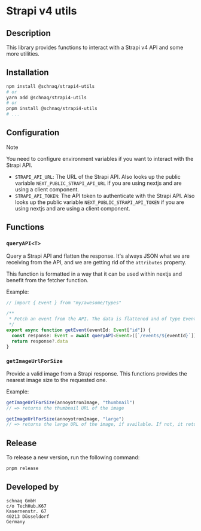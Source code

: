 # Strapi v4 utils

## Description

This library provides functions to interact with a Strapi v4 API and some more utilities.

## Installation

```bash
npm install @schnaq/strapi4-utils
# or
yarn add @schnaq/strapi4-utils
# or
pnpm install @schnaq/strapi4-utils
# ...
```

## Configuration

> [!NOTE]
> You need to configure environment variables if you want to interact with the Strapi API.

- `STRAPI_API_URL`: The URL of the Strapi API. Also looks up the public variable `NEXT_PUBLIC_STRAPI_API_URL` if you are using nextjs and are using a client component.
- `STRAPI_API_TOKEN`: The API token to authenticate with the Strapi API. Also looks up the public variable `NEXT_PUBLIC_STRAPI_API_TOKEN` if you are using nextjs and are using a client component.

## Functions

### `queryAPI<T>`

Query a Strapi API and flatten the response. It's always JSON what we are receiving from the API, and we are getting rid of the `attributes` property.

This function is formatted in a way that it can be used within nextjs and benefit from the fetcher function.

Example:

```ts
// import { Event } from "my/awesome/types"

/**
 * Fetch an event from the API. The data is flattened and of type Event.
 */
export async function getEvent(eventId: Event["id"]) {
  const response: Event = await queryAPI<Event>([`/events/${eventId}`])
  return response?.data
}
```

### `getImageUrlForSize`

Provide a valid image from a Strapi response. This functions provides the nearest image size to the requested one.

Example:

```ts
getImageUrlForSize(annoyotronImage, "thumbnail")
// => returns the thumbnail URL of the image

getImageUrlForSize(annoyotronImage, "large")
// => returns the large URL of the image, if available. If not, it returns the next best size, i.e. medium, and so on.
```

## Release

To release a new version, run the following command:

```bash
pnpm release
```

## Developed by

```
schnaq GmbH
c/o TechHub.K67
Kasernenstr. 67
40213 Düsseldorf
Germany
```
